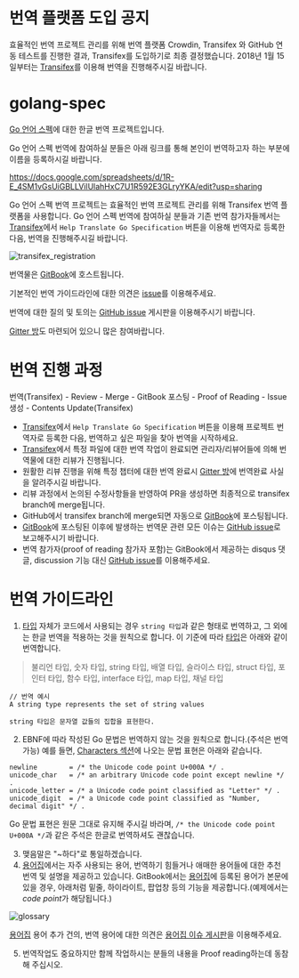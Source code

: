 # 번역 플랫폼 도입 공지
효율적인 번역 프로젝트 관리를 위해 번역 플랫폼 Crowdin, Transifex 와 GitHub 연동 테스트를 진행한 결과, Transifex를 도입하기로 최종 결정했습니다. 2018년 1월 15일부터는 [Transifex](https://www.transifex.com/golang-korea/go-specification/)를 이용해 번역을 진행해주시길 바랍니다.

# golang-spec
[Go 언어 스펙](https://golang.org/ref/spec)에 대한 한글 번역 프로젝트입니다.

Go 언어 스펙 번역에 참여하실 분들은 아래 링크를 통해 본인이 번역하고자 하는 부분에 이름을 등록하시길 바랍니다.

https://docs.google.com/spreadsheets/d/1R-E_4SM1vGsUiGBLLVilUlahHxC7U1R592E3GLryYKA/edit?usp=sharing

Go 언어 스펙 번역 프로젝트는 효율적인 번역 프로젝트 관리를 위해 Transifex 번역 플랫폼을 사용합니다. Go 언어 스펙 번역에 참여하실 분들과 기존 번역 참가자들께서는 [Transifex](https://www.transifex.com/golang-korea/go-specification/)에서 `Help Translate Go Specification` 버튼을 이용해 번역자로 등록한 다음, 번역을 진행해주시길 바랍니다.

![transifex_registration](https://user-images.githubusercontent.com/8563047/34928124-cc4905c6-f9fe-11e7-9615-7828250e036f.png)


번역물은 [GitBook](https://www.gitbook.com/book/gosudaweb/go-language-specification-in-korean/details)에 호스트됩니다.

기본적인 번역 가이드라인에 대한 의견은 [issue](https://github.com/golangkorea/golang-spec/issues/2)를 이용해주세요. 

번역에 대한 질의 및 토의는 [GitHub issue](https://github.com/golangkorea/golang-spec/issues/) 게시판을 이용해주시기 바랍니다.

[Gitter 방](https://gitter.im/golang-korean-community/go-spec-in-korean?utm_source=share-link&utm_medium=link&utm_campaign=share-link)도 마련되어 있으니 많은 참여바랍니다.


# 번역 진행 과정

번역(Transifex) - Review - Merge - GitBook 포스팅 - Proof of Reading - Issue 생성 - Contents Update(Transifex)

- [Transifex](https://www.transifex.com/golang-korea/go-specification/)에서 `Help Translate Go Specification` 버튼을 이용해 프로젝트 번역자로 등록한 다음, 번역하고 싶은 파일을 찾아 번역을 시작하세요.
- [Transifex](https://www.transifex.com/golang-korea/go-specification/)에서 특정 파일에 대한 번역 작업이 완료되면 관리자/리뷰어들에 의해 번역물에 대한 리뷰가 진행됩니다.
- 원활한 리뷰 진행을 위해 특정 챕터에 대한 번역 완료시 [Gitter 방](https://gitter.im/golang-korean-community/go-spec-in-korean?utm_source=share-link&utm_medium=link&utm_campaign=share-link)에 번역완료 사실을 알려주시길 바랍니다.
- 리뷰 과정에서 논의된 수정사항들을 반영하여 PR을 생성하면 최종적으로 transifex branch에 merge됩니다.
- GitHub에서 transifex branch에 merge되면 자동으로 [GitBook](https://www.gitbook.com/book/gosudaweb/go-language-specification-in-korean/details)에 포스팅됩니다. 
- [GitBook](https://www.gitbook.com/book/gosudaweb/go-language-specification-in-korean/details)에 포스팅된 이후에 발생하는 번역문 관련 모든 이슈는 [GitHub issue](https://github.com/golangkorea/golang-spec/issues/)로 보고해주시기 바랍니다.
- 번역 참가자(proof of reading 참가자 포함)는 GitBook에서 제공하는 disqus 댓글, discussion 기능 대신 [GitHub issue](https://github.com/golangkorea/golang-spec/issues/)를 이용해주세요.

# 번역 가이드라인

1. [타입](https://gosudaweb.gitbooks.io/go-language-specification-in-korean/content/Types/) 자체가 코드에서 사용되는 경우 `string 타입`과 같은 형태로 번역하고, 그 외에는 한글 번역을 적용하는 것을 원칙으로 합니다. 이 기준에 따라 [타입](https://gosudaweb.gitbooks.io/go-language-specification-in-korean/content/Types/)은 아래와 같이 번역합니다. 

> 불리언 타입, 숫자 타입, string 타입, 배열 타입, 슬라이스 타입, struct 타입, 포인터 타입, 함수 타입, interface 타입, map 타입, 채널 타입

```
// 번역 예시 
A string type represents the set of string values

string 타입은 문자열 값들의 집합을 표현한다.
```

2. EBNF에 따라 작성된 Go 문법은 번역하지 않는 것을 원칙으로 합니다.(주석은 번역 가능) 예를 들면,  [Characters 섹션](https://golang.org/ref/spec#Characters)에 나오는 문법 표현은 아래와 같습니다.

```
newline        = /* the Unicode code point U+000A */ .
unicode_char   = /* an arbitrary Unicode code point except newline */ .
unicode_letter = /* a Unicode code point classified as "Letter" */ .
unicode_digit  = /* a Unicode code point classified as "Number, decimal digit" */ .
```

Go 문법 표현은 원문 그대로 유지해 주시길 바라며, `/* the Unicode code point U+000A */`과 같은 주석은 한글로 번역하셔도 괜찮습니다.

3. 맺음말은 "~하다"로 통일하겠습니다.
4. [용어집](https://github.com/golangkorea/golang-spec/blob/master/GLOSSARY.md)에서는 자주 사용되는 용어, 번역하기 힘들거나 애매한 용어들에 대한 추천 번역 및 설명을 제공하고 있습니다. GitBook에서는 [용어집](https://github.com/golangkorea/golang-spec/blob/master/GLOSSARY.md)에 등록된 용어가 본문에 있을 경우, 아래처럼 밑줄, 하이라이트, 팝업창 등의 기능을 제공합니다.(예제에서는 *code point*가 해당됩니다.)

![glossary](https://user-images.githubusercontent.com/8563047/33648108-b1b31814-da9b-11e7-9189-e42ba01c4137.png)

[용어집](https://github.com/golangkorea/golang-spec/blob/master/GLOSSARY.md) 용어 추가 건의, 번역 용어에 대한 의견은 [용어집 이슈 게시판](https://github.com/golangkorea/golang-spec/issues/105)을 이용해주세요.
 
5. 번역작업도 중요하지만 함께 작업하시는 분들의 내용을 Proof reading하는데 동참해 주십시오.